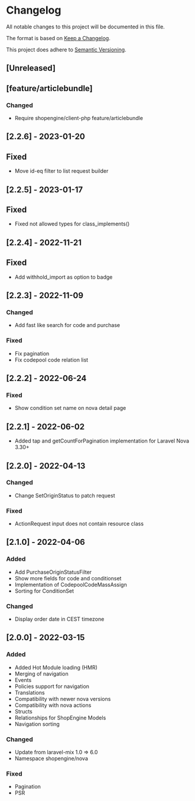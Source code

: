 # Changelog

All notable changes to this project will be documented in this file.

The format is based on [Keep a Changelog](https://keepachangelog.com/en/1.0.0/).

This project does adhere to [Semantic Versioning](https://semver.org/spec/v2.0.0.html).

## [Unreleased]
## [feature/articlebundle]
### Changed
- Require shopengine/client-php feature/articlebundle

## [2.2.6] - 2023-01-20
## Fixed
- Move id-eq filter to list request builder

## [2.2.5] - 2023-01-17
## Fixed
- Fixed not allowed types for class_implements()

## [2.2.4] - 2022-11-21
## Fixed
- Add withhold_import as option to badge

## [2.2.3] - 2022-11-09
### Changed
- Add fast like search for code and purchase
### Fixed
- Fix pagination
- Fix codepool code relation list

## [2.2.2] - 2022-06-24
### Fixed
- Show condition set name on nova detail page

## [2.2.1] - 2022-06-02
- Added tap and getCountForPagination implementation for Laravel Nova 3.30+

## [2.2.0] - 2022-04-13
### Changed
- Change SetOriginStatus to patch request
### Fixed
- ActionRequest input does not contain resource class

## [2.1.0] - 2022-04-06
### Added
- Add PurchaseOriginStatusFilter
- Show more fields for code and conditionset
- Implementation of CodepoolCodeMassAssign
- Sorting for ConditionSet
### Changed
- Display order date in CEST timezone

## [2.0.0] - 2022-03-15
### Added
- Added Hot Module loading (HMR)
- Merging of navigation
- Events
- Policies support for navigation
- Translations
- Compatibility with newer nova versions
- Compatibility with nova actions
- Structs
- Relationships for ShopEngine Models
- Navigation sorting
### Changed
- Update from laravel-mix 1.0 => 6.0
- Namespace shopengine/nova
### Fixed
- Pagination
- PSR
